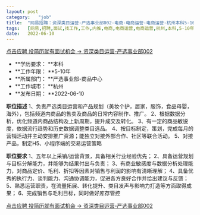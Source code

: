 ```yaml
---
layout:	post
category:	"job"
title:	"网易招聘：资深类目运营-严选事业部002-电商-电商运营-电商运营-杭州本科5-10年"
tags:	[网易,招聘,面试,找工作,工作,内推,电商,电商运营,电商运营,杭州,本科,5-10年]
date:	2022-06-10
---
```


[点击应聘 投简历就有面试机会 -> 资深类目运营-严选事业部002](http://mobile.bole.netease.com/bole/boleDetail?id=20368&employeeId=346f03c3cda5f04c&key=all)



- **学历要求： **本科
- **工作年限： **5-10年
- **所属部门： **严选事业部-商品中心
- **工作城市： **杭州
- **发布日期： **2022-06-10



**职位描述**
1、负责严选类目运营和产品规划（美妆个护，居家，服饰，食品母婴，海外），包括频道内商品的售卖及商品的日常内容制作、推广。 2、根据数据分析，优化频道内商品结构及上新周期，提升成交及转化。 3、有一定的商品敏锐度，依据流行趋势和历史数据调整类目选品。 4、按目标制定，策划，完成每月的营销活动并主动安排推广资源；能独立对接外部合作、社区等联合活动。 5、对接产品，制定H5、小程序端的交易运营策略



**职位要求**
1、五年以上采销/运营背景，具备相关行业经验优先； 2、具备运营规划与目标分解能力，并能够为结果付出与负责； 3、有商业敏感度与数据分析处理能力，对商品定价、毛利、折扣等因素对销售与利润的影响有清晰理解； 4、具备优秀的执行力、谈判能力、沟通协调能力，促进各方良好合作并给出建议与反馈； 5、熟悉运营职责，在流量拓展、转化提升、类目发声与影响力打造等方面取得成果； 6、完成销售与毛利目标，同时做好库存管控



[点击应聘 投简历就有面试机会 -> 资深类目运营-严选事业部002](http://mobile.bole.netease.com/bole/boleDetail?id=20368&employeeId=346f03c3cda5f04c&key=all)